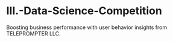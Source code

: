 # III.-Data-Science-Competition
Boosting business performance with user behavior insights from TELEPROMPTER LLC.
